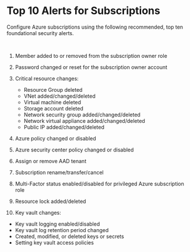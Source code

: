 # Top 10 Alerts for Subscriptions

Configure Azure subscriptions using the following recommended, top ten foundational security alerts. 

  

1. Member added to or removed from the subscription owner role 
 

2. Password changed or reset for the subscription owner account 

 
3. Critical resource changes:  
   - Resource Group deleted 
   - VNet added/changed/deleted 
   - Virtual machine deleted 
   - Storage account deleted 
   - Network security group added/changed/deleted 
   - Network virtual appliance added/changed/deleted 
   - Public IP added/changed/deleted 
  
4. Azure policy changed or disabled 

5. Azure security center policy changed or disabled 

6. Assign or remove AAD tenant 

7. Subscription rename/transfer/cancel  

8. Multi-Factor status enabled/disabled for privileged Azure subscription role  

9. Resource lock added/deleted 

10. Key vault changes:  
   - Key vault logging enabled/disabled 
   - Key vault log retention period changed 
   - Created, modified, or deleted keys or secrets 
   - Setting key vault access policies 


